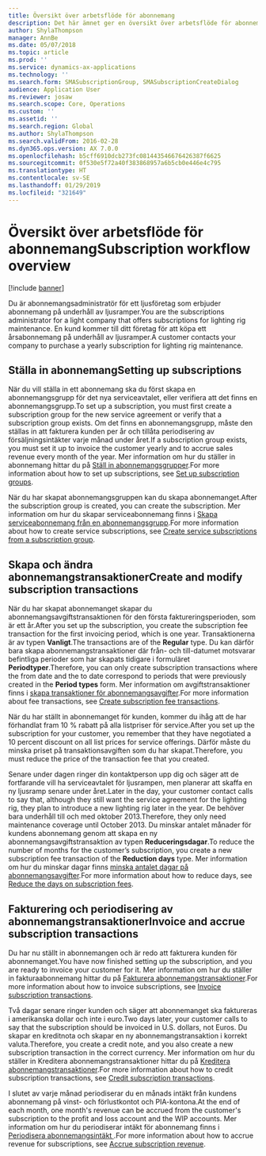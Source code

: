 ```yaml
---
title: Översikt över arbetsflöde för abonnemang
description: Det här ämnet ger en översikt över arbetsflöde för abonnemang.
author: ShylaThompson
manager: AnnBe
ms.date: 05/07/2018
ms.topic: article
ms.prod: ''
ms.service: dynamics-ax-applications
ms.technology: ''
ms.search.form: SMASubscriptionGroup, SMASubscriptionCreateDialog
audience: Application User
ms.reviewer: josaw
ms.search.scope: Core, Operations
ms.custom: ''
ms.assetid: ''
ms.search.region: Global
ms.author: ShylaThompson
ms.search.validFrom: 2016-02-28
ms.dyn365.ops.version: AX 7.0.0
ms.openlocfilehash: b5cff6910dcb273fc081443546676426387f6625
ms.sourcegitcommit: 0f530e5f72a40f383868957a6b5cb0e446e4c795
ms.translationtype: HT
ms.contentlocale: sv-SE
ms.lasthandoff: 01/29/2019
ms.locfileid: "321649"
---
```

# <a name="subscription-workflow-overview"></a><span data-ttu-id="43ad3-103">Översikt över arbetsflöde för abonnemang</span><span class="sxs-lookup"><span data-stu-id="43ad3-103">Subscription workflow overview</span></span> 

[!include [banner](../includes/banner.md)]


<span data-ttu-id="43ad3-104">Du är abonnemangsadministratör för ett ljusföretag som erbjuder abonnemang på underhåll av ljusramper.</span><span class="sxs-lookup"><span data-stu-id="43ad3-104">You are the subscriptions administrator for a light company that offers subscriptions for lighting rig maintenance.</span></span> <span data-ttu-id="43ad3-105">En kund kommer till ditt företag för att köpa ett årsabonnemang på underhåll av ljusramper.</span><span class="sxs-lookup"><span data-stu-id="43ad3-105">A customer contacts your company to purchase a yearly subscription for lighting rig maintenance.</span></span>

## <a name="setting-up-subscriptions"></a><span data-ttu-id="43ad3-106">Ställa in abonnemang</span><span class="sxs-lookup"><span data-stu-id="43ad3-106">Setting up subscriptions</span></span>

<span data-ttu-id="43ad3-107">När du vill ställa in ett abonnemang ska du först skapa en abonnemangsgrupp för det nya serviceavtalet, eller verifiera att det finns en abonnemangsgrupp.</span><span class="sxs-lookup"><span data-stu-id="43ad3-107">To set up a subscription, you must first create a subscription group for the new service agreement or verify that a subscription group exists.</span></span> <span data-ttu-id="43ad3-108">Om det finns en abonnemangsgrupp, måste den ställas in att fakturera kunden per år och tillåta periodisering av försäljningsintäkter varje månad under året.</span><span class="sxs-lookup"><span data-stu-id="43ad3-108">If a subscription group exists, you must set it up to invoice the customer yearly and to accrue sales revenue every month of the year.</span></span> <span data-ttu-id="43ad3-109">Mer information om hur du ställer in abonnemang hittar du på [Ställ in abonnemangsgrupper](set-up-subscription-groups.md).</span><span class="sxs-lookup"><span data-stu-id="43ad3-109">For more information about how to set up subscriptions, see [Set up subscription groups](set-up-subscription-groups.md).</span></span>

<span data-ttu-id="43ad3-110">När du har skapat abonnemangsgruppen kan du skapa abonnemanget.</span><span class="sxs-lookup"><span data-stu-id="43ad3-110">After the subscription group is created, you can create the subscription.</span></span> <span data-ttu-id="43ad3-111">Mer information om hur du skapar serviceabonnemang finns i [Skapa serviceabonnemang från en abonnemangsgrupp](create-service-subscriptions-from-subscription-group.md).</span><span class="sxs-lookup"><span data-stu-id="43ad3-111">For more information about how to create service subscriptions, see [Create service subscriptions from a subscription group](create-service-subscriptions-from-subscription-group.md).</span></span>

## <a name="create-and-modify-subscription-transactions"></a><span data-ttu-id="43ad3-112">Skapa och ändra abonnemangstransaktioner</span><span class="sxs-lookup"><span data-stu-id="43ad3-112">Create and modify subscription transactions</span></span>

<span data-ttu-id="43ad3-113">När du har skapat abonnemanget skapar du abonnemangsavgiftstransaktionen för den första faktureringsperioden, som är ett år.</span><span class="sxs-lookup"><span data-stu-id="43ad3-113">After you set up the subscription, you create the subscription fee transaction for the first invoicing period, which is one year.</span></span> <span data-ttu-id="43ad3-114">Transaktionerna är av typen **Vanligt**.</span><span class="sxs-lookup"><span data-stu-id="43ad3-114">The transactions are of the **Regular** type.</span></span> <span data-ttu-id="43ad3-115">Du kan därför bara skapa abonnemangstransaktioner där från- och till-datumet motsvarar befintliga perioder som har skapats tidigare i formuläret **Periodtyper**.</span><span class="sxs-lookup"><span data-stu-id="43ad3-115">Therefore, you can only create subscription transactions where the from date and the to date correspond to periods that were previously created in the **Period types** form.</span></span> <span data-ttu-id="43ad3-116">Mer information om avgiftstransaktioner finns i [skapa transaktioner för abonnemangsavgifter](create-subscription-fee-transactions.md).</span><span class="sxs-lookup"><span data-stu-id="43ad3-116">For more information about fee transactions, see [Create subscription fee transactions](create-subscription-fee-transactions.md).</span></span>

<span data-ttu-id="43ad3-117">När du har ställt in abonnemanget för kunden, kommer du ihåg att de har förhandlat fram 10 % rabatt på alla listpriser för service.</span><span class="sxs-lookup"><span data-stu-id="43ad3-117">After you set up the subscription for your customer, you remember that they have negotiated a 10 percent discount on all list prices for service offerings.</span></span> <span data-ttu-id="43ad3-118">Därför måste du minska priset på transaktionsavgiften som du har skapat.</span><span class="sxs-lookup"><span data-stu-id="43ad3-118">Therefore, you must reduce the price of the transaction fee that you created.</span></span>

<span data-ttu-id="43ad3-119">Senare under dagen ringer din kontaktperson upp dig och säger att de fortfarande vill ha serviceavtalet för ljusrampen, men planerar att skaffa en ny ljusramp senare under året.</span><span class="sxs-lookup"><span data-stu-id="43ad3-119">Later in the day, your customer contact calls to say that, although they still want the service agreement for the lighting rig, they plan to introduce a new lighting rig later in the year.</span></span> <span data-ttu-id="43ad3-120">De behöver bara underhåll till och med oktober 2013.</span><span class="sxs-lookup"><span data-stu-id="43ad3-120">Therefore, they only need maintenance coverage until October 2013.</span></span> <span data-ttu-id="43ad3-121">Du minskar antalet månader för kundens abonnemang genom att skapa en ny abonnemangsavgiftstransaktion av typen **Reduceringsdagar**.</span><span class="sxs-lookup"><span data-stu-id="43ad3-121">To reduce the number of months for the customer’s subscription, you create a new subscription fee transaction of the **Reduction days** type.</span></span> <span data-ttu-id="43ad3-122">Mer information om hur du minskar dagar finns [minska antalet dagar på abonnemangsavgifter](reduce-the-days-on-subscription-fees.md).</span><span class="sxs-lookup"><span data-stu-id="43ad3-122">For more information about how to reduce days, see [Reduce the days on subscription fees](reduce-the-days-on-subscription-fees.md).</span></span>

## <a name="invoice-and-accrue-subscription-transactions"></a><span data-ttu-id="43ad3-123">Fakturering och periodisering av abonnemangstransaktioner</span><span class="sxs-lookup"><span data-stu-id="43ad3-123">Invoice and accrue subscription transactions</span></span>

<span data-ttu-id="43ad3-124">Du har nu ställt in abonnemangen och är redo att fakturera kunden för abonnemanget.</span><span class="sxs-lookup"><span data-stu-id="43ad3-124">You have now finished setting up the subscription, and you are ready to invoice your customer for it.</span></span> <span data-ttu-id="43ad3-125">Mer information om hur du ställer in fakturaabonnemang hittar du på [Fakturera abonnemangstransaktioner](invoice-subscription-transactions.md).</span><span class="sxs-lookup"><span data-stu-id="43ad3-125">For more information about how to invoice subscriptions, see [Invoice subscription transactions](invoice-subscription-transactions.md).</span></span>

<span data-ttu-id="43ad3-126">Två dagar senare ringer kunden och säger att abonnemanget ska faktureras i amerikanska dollar och inte i euro.</span><span class="sxs-lookup"><span data-stu-id="43ad3-126">Two days later, your customer calls to say that the subscription should be invoiced in U.S. dollars, not Euros.</span></span> <span data-ttu-id="43ad3-127">Du skapar en kreditnota och skapar en ny abonnemangstransaktion i korrekt valuta.</span><span class="sxs-lookup"><span data-stu-id="43ad3-127">Therefore, you create a credit note, and you also create a new subscription transaction in the correct currency.</span></span> <span data-ttu-id="43ad3-128">Mer information om hur du ställer in Kreditera abonnemangstransaktioner hittar du på [Kreditera abonnemangstransaktioner](credit-subscription-transactions.md).</span><span class="sxs-lookup"><span data-stu-id="43ad3-128">For more information about how to credit subscription transactions, see [Credit subscription transactions](credit-subscription-transactions.md).</span></span>

<span data-ttu-id="43ad3-129">I slutet av varje månad periodiserar du en månads intäkt från kundens abonnemang på vinst- och förlustkontot och PIA-kontona.</span><span class="sxs-lookup"><span data-stu-id="43ad3-129">At the end of each month, one month's revenue can be accrued from the customer's subscription to the profit and loss account and the WIP accounts.</span></span> <span data-ttu-id="43ad3-130">Mer information om hur du periodiserar intäkt för abonnemang finns i [Periodisera abonnemangsintäkt ](accrue-subscription-revenue.md).</span><span class="sxs-lookup"><span data-stu-id="43ad3-130">For more information about how to accrue revenue for subscriptions, see [Accrue subscription revenue](accrue-subscription-revenue.md).</span></span>

  


